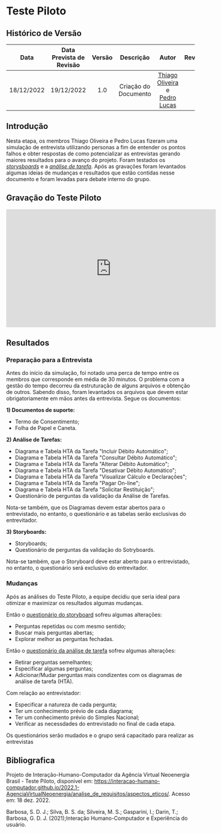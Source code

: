 # Teste Piloto

## Histórico de Versão
|Data|Data Prevista de Revisão|Versão|Descrição|Autor|Revisor|
| :----------: |:----------:| :------: | :-----------: | :---------: |:---------: |
|18/12/2022|19/12/2022|1.0|Criação do Documento| [Thiago Oliveira](https://github.com/Thiab394) e [Pedro Lucas](https://github.com/PedroLSF)||

## Introdução
Nesta etapa, os membros Thiago Oliveira e Pedro Lucas fizeram uma simulação de entrevista utilizando personas a fim de entender os pontos falhos e obter respostas de como potencializar as entrevistas gerando maiores resultados para o avanço do projeto.
Foram testados os *[storysboards]()* e a *[análise de tarefa](https://interacao-humano-computador.github.io/2022.2-SimplesNacional/Tarefas/Analise/)*. Após as gravações foram levantados algumas ideias de mudanças e resultados que estão contidas nesse documento e foram levadas para debate interno do grupo. 

## Gravação do Teste Piloto

<iframe width="560" height="315" src="https://www.youtube.com/watch?v=mdLhP_vi53A" title="YouTube video player" frameborder="0" allow="accelerometer; autoplay; clipboard-write; encrypted-media; gyroscope; picture-in-picture" allowfullscreen></iframe>

## Resultados
### Preparação para a Entrevista
Antes do início da simulação, foi notado uma perca de tempo entre os membros que corresponde em média de 30 minutos. O problema com a gestão do tempo decorreu da estruturação de alguns arquivos e obtenção de outros.
Sabendo disso, foram levantados os arquivos que devem estar obrigatoriamente em mãos antes da entrevista. Segue os documentos:

**1) Documentos de suporte:**
* Termo de Consentimento;
* Folha de Papel e Caneta.

**2) Análise de Tarefas:**
* Diagrama e Tabela HTA da Tarefa "Incluir Débito Automático";
* Diagrama e Tabela  HTA da Tarefa "Consultar Débito Automático";
* Diagrama e Tabela  HTA da Tarefa "Alterar Débito Automático";
* Diagrama e Tabela  HTA da Tarefa "Desativar Débito Automático";
* Diagrama e Tabela  HTA da Tarefa "Visualizar Cálculo e Declarações";
* Diagrama e Tabela  HTA da Tarefa "Pagar On-line";
* Diagrama e Tabela  HTA da Tarefa "Solicitar Restituição";
* Questionário de perguntas da validação da Análise de Tarefas.

Nota-se também, que os Diagramas devem estar abertos para o entrevistado, no entanto, o questionário e as tabelas serão exclusivas do entrevitador.

**3) Storyboards:**
* Storyboards;
* Questionário de perguntas da validação do Sotryboards.

Nota-se também, que o Storyboard deve estar aberto para o entrevistado, no entanto, o questionário será exclusivo do entrevitador.

### Mudanças
Após as análises do Teste Piloto, a equipe decidiu que seria ideal para otimizar e maximizar os resultados algumas mudanças. 

Então o [questionário do storyboard](https://interacao-humano-computador.github.io/2022.2-SimplesNacional/Avaliacoes/Storyboard/PlanejamentoAvStoryboard/)
sofreu algumas alterações:
* Perguntas repetidas ou com mesmo sentido;
* Buscar mais perguntas abertas;
* Explorar melhor as perguntas fechadas.

Então o [questionário da análise de tarefa](https://interacao-humano-computador.github.io/2022.2-SimplesNacional/Avaliacoes/AnaliseDeTarefas/PlanejamentoAvAnaliseDeTarefas/)
sofreu algumas alterações:
* Retirar perguntas semelhantes;
* Especificar algumas perguntas;
* Adicionar/Mudar perguntas mais condizentes com os diagramas de análise de tarefa (HTA).

Com relação ao entrevistador:
* Especificar a natureza de cada pergunta;
* Ter um conhecimento prévio de cada diagrama;
* Ter um conhecimento prévio do Simples Nacional;
* Verificar as necessdades do entrevistado no final de cada etapa.

Os questionários serão mudados e o grupo será capacitado para realizar as entrevistas

## Bibliografica

Projeto de Interação-Humano-Computador da Agência Virtual Neoenergia Brasil - Teste Piloto, disponivel em: https://interacao-humano-computador.github.io/2022.1-AgenciaVirtualNeoenergia/analise_de_requisitos/aspectos_eticos/. Acesso em: 18 dez. 2022.

Barbosa, S. D. J.; Silva, B. S. da; Silveira, M. S.; Gasparini, I.; Darin, T.; Barbosa, G. D. J. (2021);Interação Humano-Computador e Experiência do usuário.
